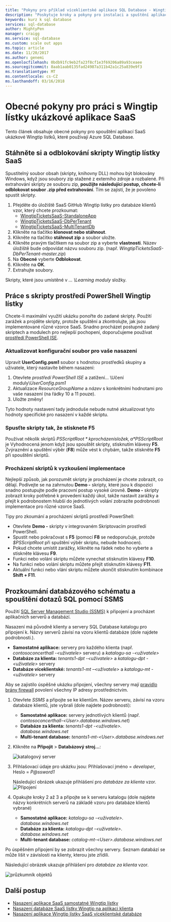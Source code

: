 ```yaml
---
title: "Pokyny pro příklad víceklientské aplikace SQL Database - Wingtip SaaS | Microsoft Docs"
description: "Poskytuje kroky a pokyny pro instalaci a spuštění aplikace víceklientské ukázka, která používá Azure SQL Database, příklad Wingtip lístky SaaS."
keywords: kurz k sql database
services: sql-database
author: MightyPen
manager: craigg
ms.service: sql-database
ms.custom: scale out apps
ms.topic: article
ms.date: 11/20/2017
ms.author: genemi
ms.openlocfilehash: 0bdb91fc9eb2fa23f8cf1e3f69206a89a93ceaee
ms.sourcegitcommit: 8aab1aab0135fad24987a311b42a1c25a839e9f3
ms.translationtype: MT
ms.contentlocale: cs-CZ
ms.lasthandoff: 03/16/2018
---
```

# <a name="general-guidance-for-working-with-wingtip-tickets-sample-saas-apps"></a>Obecné pokyny pro práci s Wingtip lístky ukázkové aplikace SaaS

Tento článek obsahuje obecné pokyny pro spouštění aplikací SaaS ukázkové Wingtip lístků, které používají Azure SQL Database. 

## <a name="download-and-unblock-the-wingtip-tickets-saas-scripts"></a>Stáhněte si a odblokování skripty Wingtip lístky SaaS

Spustitelný soubor obsah (skripty, knihovny DLL) mohou být blokovány Windows, když jsou soubory zip stažené z externího zdroje a rozbalené. Při extrahování skripty ze souboru zip, **použijte následující postup, chcete-li odblokovat soubor .zip před extrahování**. Tím se zajistí, že je povoleno spustit skripty.

1. Přejděte do úložiště SaaS GitHub Wingtip lístky pro databáze klientů vzor, který chcete prozkoumat: 
    - [WingtipTicketsSaaS-StandaloneApp](https://github.com/Microsoft/WingtipTicketsSaaS-StandaloneApp)
    - [WingtipTicketsSaaS-DbPerTenant](https://github.com/Microsoft/WingtipTicketsSaaS-DbPerTenant)
    - [WingtipTicketsSaaS-MultiTenantDb](https://github.com/Microsoft/WingtipTicketsSaaS-MultiTenantDb)
2. Klikněte na tlačítko **klonovat nebo stáhnout**.
3. Klikněte na tlačítko **stáhnout zip** a soubor uložte.
4. Klikněte pravým tlačítkem na soubor zip a vyberte **vlastnosti**. Název úložiště bude odpovídat názvu souboru zip. (např. _WingtipTicketsSaaS-DbPerTenant-master.zip_)
5. Na **Obecné** vyberte **Odblokovat**.
6. Klikněte na **OK**.
7. Extrahujte soubory.

Skripty, které jsou umístěné v *... \\Learning moduly* složky.


## <a name="working-with-the-wingtip-tickets-powershell-scripts"></a>Práce s skripty prostředí PowerShell Wingtip lístky

Chcete-li maximální využití ukázku ponořte do zadané skripty. Použití zarážek a projděte skripty, protože spuštění a zkontrolujte, jak jsou implementované různé vzorce SaaS. Snadno procházet postupně zadaný skriptech a modulech pro nejlepší pochopení, doporučujeme používat [prostředí PowerShell ISE](https://msdn.microsoft.com/powershell/scripting/core-powershell/ise/introducing-the-windows-powershell-ise).

### <a name="update-the-configuration-file-for-your-deployment"></a>Aktualizovat konfigurační soubor pro vaše nasazení

Upravit **UserConfig.psm1** soubor s hodnotou prostředků skupiny a uživatele, který nastavíte během nasazení:

1. Otevřete *prostředí PowerShell ISE* a zatížení... \\Učení moduly\\*UserConfig.psm1* 
2. Aktualizace *ResourceGroupName* a *název* s konkrétními hodnotami pro vaše nasazení (na řádky 10 a 11 pouze).
3. Uložte změny!

Tyto hodnoty nastavení tady jednoduše nebude nutné aktualizovat tyto hodnoty specifické pro nasazení v každé skriptu.

### <a name="execute-the-scripts-by-pressing-f5"></a>Spusťte skripty tak, že stisknete F5

Používat několik skriptů *$PSScriptRoot* k procházení složek, a *$PSScriptRoot* je Vyhodnocená jenom když jsou spouštět skripty, stisknutím klávesy **F5**.  Zvýraznění a spuštění výběr (**F8**) může vést k chybám, takže stiskněte **F5** při spouštění skriptů.

### <a name="step-through-the-scripts-to-examine-the-implementation"></a>Procházení skriptů k vyzkoušení implementace

Nejlepší způsob, jak porozumět skripty je procházení je chcete zobrazit, co dělají. Podívejte se na zahrnutou **Demo -** skripty, které jsou k dispozici snadno postupujte podle pracovní postup vysoké úrovně. **Demo -** skripty zobrazit kroky potřebné k provedení každý úkol, takže nastavit zarážky a přejít k podrobnostem hlubší do jednotlivých volání zobrazíte podrobnosti implementace pro různé vzorce SaaS.

Tipy pro zkoumání a procházení skriptů prostředí PowerShell:

- Otevřete **Demo -** skripty v integrovaném Skriptovacím prostředí PowerShell.
- Spustit nebo pokračovat s **F5** (pomocí **F8** se nedoporučuje, protože *$PSScriptRoot* při spuštění výběr skriptu, nebude hodnocen).
- Pokud chcete umístit zarážky, klikněte na řádek nebo ho vyberte a stiskněte klávesu **F9**.
- Funkci nebo volání skriptu můžete vynechat stisknutím klávesy **F10**.
- Na funkci nebo volání skriptu můžete přejít stisknutím klávesy **F11**.
- Aktuální funkci nebo vlání skriptu můžete ukončit stisknutím kombinace **Shift + F11**.


## <a name="explore-database-schema-and-execute-sql-queries-using-ssms"></a>Prozkoumání databázového schématu a spouštění dotazů SQL pomocí SSMS

Použití [SQL Server Management Studio (SSMS)](https://docs.microsoft.com/sql/ssms/download-sql-server-management-studio-ssms) k připojení a procházet aplikačních serverů a databází.

Nasazení má původně klienty a servery SQL Database katalogu pro připojení k. Názvy serverů závisí na vzoru klientů databáze (dole najdete podrobnosti.). 

   - **Samostatné aplikace:** servery pro každého klienta (např. *contosoconcerthall -&lt;uživatele&gt;*  serveru) a *katalogu-sa -&lt;uživatele&gt;*
   - **Databáze za klienta:** *tenants1-dpt -&lt;uživatele&gt;*  a *katalogu-dpt -&lt;uživatele&gt;*  servery
   - **Databáze víceklientské:** *tenants1-mt –&lt;uživatele&gt;*  a *katalogu-mt -&lt;uživatele&gt;*  servery

Aby se zajistilo úspěšné ukázku připojení, všechny servery mají [pravidlo brány firewall](sql-database-firewall-configure.md) povolení všechny IP adresy prostřednictvím.


1. Otevřete *SSMS* a připojte se ke klientům. Název serveru, závisí na vzoru databáze klientů, jste vybrali (dole najdete podrobnosti):
    - **Samostatné aplikace:** servery jednotlivých klientů (např. *contosoconcerthall-&lt;User&gt;.database.windows.net*) 
    - **Databáze za klienta:** *tenants1-dpt -&lt;uživatele&gt;. database.windows.net*
    - **Multi-tenant database:** *tenants1-mt-&lt;User&gt;.database.windows.net* 
2. Klikněte na **Připojit** > **Databázový stroj...**:

   ![katalogový server](media/saas-tenancy-wingtip-app-guidance-tips/connect.png)

3. Přihlašovací údaje pro ukázku jsou: Přihlašovací jméno = *developer*, Heslo = *P@ssword1*

    Následující obrázek ukazuje přihlášení pro *databáze za klienta* vzor. 
    ![Připojení](media/saas-tenancy-wingtip-app-guidance-tips/tenants1-connect.png)
    
   

4. Opakujte kroky 2 až 3 a připojte se k serveru katalogu (dole najdete názvy konkrétních serverů na základě vzoru pro databáze klientů vybrané)
    - **Samostatné aplikace:** *katalogu-sa -&lt;uživatele&gt;. database.windows.net*
    - **Databáze za klienta:** *katalogu-dpt -&lt;uživatele&gt;. database.windows.net*
    - **Multi-tenant database:** *catalog-mt-&lt;User&gt;.database.windows.net*


Po úspěšném připojení by se zobrazit všechny servery. Seznam databází se může lišit v závislosti na klienty, kterou jste zřídili.

Následující obrázek ukazuje přihlášení pro *databáze za klienta* vzor.

![průzkumník objektů](media/saas-tenancy-wingtip-app-guidance-tips/object-explorer.png)



## <a name="next-steps"></a>Další postup
- [Nasazení aplikace SaaS samostatné Wingtip lístky](saas-standaloneapp-get-started-deploy.md)
- [Nasazení databáze SaaS lístky Wingtip na aplikaci klienta](saas-dbpertenant-get-started-deploy.md)
- [Nasazení aplikace Wingtip lístky SaaS víceklientské databáze](saas-multitenantdb-get-started-deploy.md)

